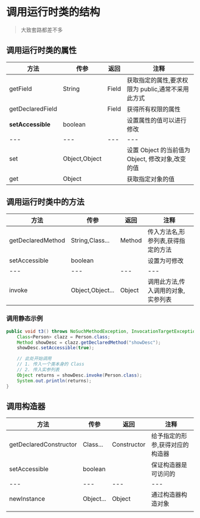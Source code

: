 # 调用运行时类的结构

>   大致套路都差不多

## 调用运行时类的属性

| 方法              | 传参          | 返回  | 注释                                               |
| ----------------- | ------------- | ----- | -------------------------------------------------- |
| getField          | String        | Field | 获取指定的属性,要求权限为 public,通常不采用此方式  |
| getDeclaredField  |               | Field | 获得所有权限的属性                                 |
| **setAccessible** | boolean       |       | 设置属性的值可以进行修改                           |
| ---               | ---           | ---   | ---                                                |
| set               | Object,Object |       | 设置 Object 的当前值为 Object,   修改对象,改变的值 |
| get               | Object        |       | 获取指定对象的值                                   |

## 调用运行时类中的方法

| 方法              | 传参             | 返回   | 注释                               |
| ----------------- | ---------------- | ------ | ---------------------------------- |
| getDeclaredMethod | String,Class...  | Method | 传入方法名,形参列表,获得指定的方法 |
| setAccessible     | boolean          |        | 设置为可修改                       |
| ---               | ---              | ---    | ---                                |
| invoke            | Object,Object... | Object | 调用此方法,传入调用的对象,实参列表 |

### 调用静态示例

```java
public void t3() throws NoSuchMethodException, InvocationTargetException, IllegalAccessException {
    Class<Person> clazz = Person.class;
    Method showDesc = clazz.getDeclaredMethod("showDesc");
    showDesc.setAccessible(true);

    // 此处开始调用
    // 1. 传入一个类本身的 Class
    // 2. 传入实参列表
    Object returns = showDesc.invoke(Person.class);
    System.out.println(returns);
}
```

## 调用构造器

| 方法                   | 传参      | 返回        | 注释                            |
| ---------------------- | --------- | ----------- | ------------------------------- |
| getDeclaredConstructor | Class...  | Constructor | 给予指定的形参,获得对应的构造器 |
| setAccessible          | boolean   |             | 保证构造器是可访问的            |
| ---                    | ---       | ---         | ---                             |
| newInstance            | Object... | Object      | 通过构造器构造对象              |
|                        |           |             |                                 |

